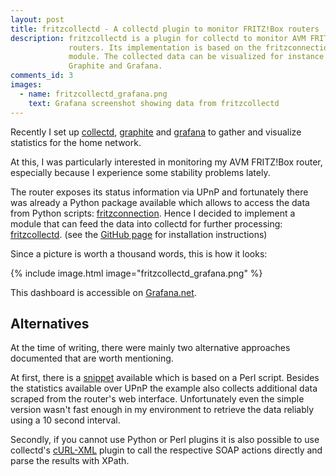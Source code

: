 ```yaml
---
layout: post
title: fritzcollectd - A collectd plugin to monitor FRITZ!Box routers
description: fritzcollectd is a plugin for collectd to monitor AVM FRITZ!Box
             routers. Its implementation is based on the fritzconnection Python
             module. The collected data can be visualized for instance with
             Graphite and Grafana.
comments_id: 3
images:
  - name: fritzcollectd_grafana.png
    text: Grafana screenshot showing data from fritzcollectd
---
```


Recently I set up [collectd], [graphite] and [grafana] to gather and visualize
statistics for the home network.

At this, I was particularly interested in monitoring my AVM FRITZ!Box router,
especially because I experience some stability problems lately.

The router exposes its status information via UPnP and fortunately there was
already a Python package available which allows to access the data from Python
scripts: [fritzconnection]. Hence I decided to implement a module that can feed
the data into collectd for further processing: [fritzcollectd].
(see the [GitHub page][fritzcollectd] for installation instructions)

Since a picture is worth a thousand words, this is how it looks:

{% include image.html image="fritzcollectd_grafana.png" %}

This dashboard is accessible on [Grafana.net][grafana-db].

[collectd]: https://collectd.org
[grafana]:  https://grafana.com
[grafana-db]: https://grafana.com/grafana/dashboards/713
[graphite]: https://graphiteapp.org
[fritzconnection]: https://github.com/kbr/fritzconnection
[fritzcollectd]: https://github.com/fetzerch/fritzcollectd

## Alternatives

At the time of writing, there were mainly two alternative approaches documented
that are worth mentioning.

At first, there is a [snippet][fbstatus] available which is based on a Perl
script. Besides the statistics available over UPnP the example also collects
additional data scraped from the router's web interface.
Unfortunately even the simple version wasn't fast enough in my environment to
retrieve the data reliably using a 10 second interval.

Secondly, if you cannot use Python or Perl plugins it is also possible to use
collectd's [cURL-XML] plugin to call the respective SOAP actions directly and
parse the results with XPath.

[collectd-exec]: https://collectd.org/wiki/index.php/Plugin:Exec
[cURL-XML]: https://collectd.org/wiki/index.php/Plugin:cURL-XML/Config#Fritz.21Box_Internet_Router
[fbstatus]: https://erinnerungsfragmente.de/posts/2014/05/fritzbox-monitoring-mit-collectd
